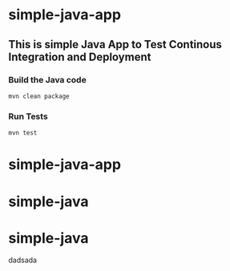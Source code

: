 # simple-java-app
## This is simple Java App to Test Continous Integration and Deployment

### Build the Java code
```mvn clean package```

### Run Tests
```mvn test```
# simple-java-app
# simple-java
# simple-java
dadsada